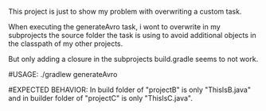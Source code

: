 This project is just to show my problem with overwriting a custom task.

When executing the generateAvro task, i wont to overwrite in my subprojects the source folder the task is using to avoid additional objects in the classpath of my other projects.

But only adding a closure in the subprojects build.gradle seems to not work. 

#USAGE: 
   ./gradlew generateAvro
  
#EXPECTED BEHAVIOR:
  In build folder of "projectB" is only "ThisIsB.java" and in builder folder of "projectC" is only "ThisIsC.java".
